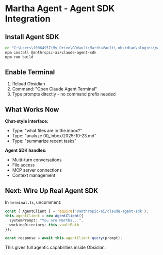# Martha Agent - Agent SDK Integration

## Install Agent SDK

```bash
cd "C:\Users\10064957\My Drive\GDVault\MarthaVault\.obsidian\plugins\martha-agent"
npm install @anthropic-ai/claude-agent-sdk
npm run build
```

## Enable Terminal

1. Reload Obsidian
2. Command: "Open Claude Agent Terminal"
3. Type prompts directly - no command prefix needed

## What Works Now

**Chat-style interface:**
- Type: "what files are in the inbox?"
- Type: "analyze 00_Inbox/2025-10-23.md"
- Type: "summarize recent tasks"

**Agent SDK handles:**
- Multi-turn conversations
- File access
- MCP server connections
- Context management

## Next: Wire Up Real Agent SDK

In `terminal.ts`, uncomment:
```typescript
const { AgentClient } = require('@anthropic-ai/claude-agent-sdk');
this.agentClient = new AgentClient({
  systemPrompt: "You are Martha...",
  workingDirectory: this.vaultPath
});

const response = await this.agentClient.query(prompt);
```

This gives full agentic capabilities inside Obsidian.
